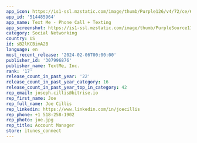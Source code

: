 ```yaml
---
app_icon: https://is1-ssl.mzstatic.com/image/thumb/Purple126/v4/72/ce/6b/72ce6bdf-9b8b-b7ec-50de-865cbce9fd64/AppIcon-0-1x_U007emarketing-0-7-0-85-220.png/1024x1024bb.png
app_id: '514485964'
app_name: Text Me - Phone Call + Texting
app_screenshot: https://is1-ssl.mzstatic.com/image/thumb/PurpleSource116/v4/22/57/51/225751a8-9951-800b-8d5f-3aba8fa9aec9/2dcc7504-7748-40cb-a952-c013c8e61d20__TM_iphoneXS_01.jpg/1242x2688bb.png
category: Social Networking
country: US
id: sB2lKCBimA2B
language: en
most_recent_release: '2024-02-06T00:00:00'
publisher_id: '307996876'
publisher_name: TextMe, Inc.
rank: '17'
release_count_in_past_year: '22'
release_count_in_past_year_category: 16
release_count_in_past_year_top_in_category: 42
rep_email: joseph.cillis@bitrise.io
rep_first_name: Joe
rep_full_name: Joe Cillis
rep_linkedin: https://www.linkedin.com/in/joecillis
rep_phone: +1 518-258-1902
rep_photo: joe.jpg
rep_title: Account Manager
store: itunes_connect
---
```

